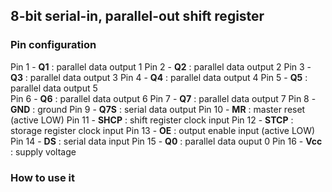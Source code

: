 
## 8-bit serial-in, parallel-out shift register

### Pin configuration

Pin 1 - **Q1** : parallel data output 1
Pin 2 - **Q2** : parallel data output 2
Pin 3 - **Q3** : parallel data output 3
Pin 4 - **Q4** : parallel data output 4
Pin 5 - **Q5** : parallel data output 5  
Pin 6 - **Q6** : parallel data output 6
Pin 7 - **Q7** : parallel data output 7
Pin 8 - **GND** :  ground
Pin 9 - **Q7S** : serial data output
Pin 10 - **MR** : master reset (active LOW)
Pin 11 - **SHCP** : shift register clock input
Pin 12 - **STCP** : storage register clock input
Pin 13 - **OE** : output enable input (active LOW)
Pin 14 - **DS** : serial data input
Pin 15 - **Q0** : parallel data ouput 0
Pin 16 - **Vcc** : supply voltage

### How to use it

